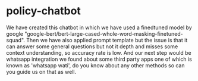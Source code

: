 # policy-chatbot

We have created this chatbot in which we have used a finedtuned model by google "google-bert/bert-large-cased-whole-word-masking-finetuned-squad".
Then we have also applied prompt template but the issue is that it can answer some general questions but not it depth and misses some context understanding, so accuracy rate is low. And our next step would be whatsapp integration we found about some third party apps one of which is known as 'whatsapp wati', do you know about any other methods so can you guide us on that as well.
